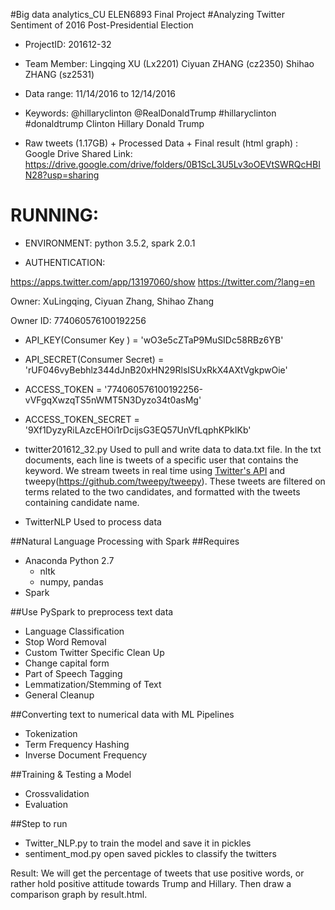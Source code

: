 #Big data analytics_CU ELEN6893 Final Project
#Analyzing Twitter Sentiment of 2016 Post-Presidential Election

* ProjectID: 
			201612-32
* Team Member:
			Lingqing XU        (Lx2201)
			Ciyuan ZHANG   (cz2350)
			Shihao ZHANG   (sz2531)

* Data range: 
			11/14/2016 to 12/14/2016
* Keywords: 
		@hillaryclinton 
		@RealDonaldTrump
		#hillaryclinton 
		#donaldtrump 
		Clinton 
		Hillary 
		Donald 
		Trump

* Raw tweets (1.17GB) + Processed Data + Final result (html graph) :
Google Drive Shared Link:
https://drive.google.com/drive/folders/0B1ScL3U5Lv3oOEVtSWRQcHBIN28?usp=sharing
                
# RUNNING:

* ENVIRONMENT: 
		python 3.5.2, spark 2.0.1

* AUTHENTICATION:

https://apps.twitter.com/app/13197060/show
https://twitter.com/?lang=en

Owner: XuLingqing, Ciyuan Zhang, Shihao Zhang

Owner ID: 774060576100192256

* API_KEY(Consumer Key ) = 'wO3e5cZTaP9MuSIDc58RBz6YB'
* API_SECRET(Consumer Secret) = 'rUF046vyBebhlz344dJnB20xHN29RlsISUxRkX4AXtVgkpwOie'
* ACCESS_TOKEN = '774060576100192256-vVFgqXwzqTS5nWMT5N3Dyzo34t0asMg'
* ACCESS_TOKEN_SECRET = '9Xf1DyzyRiLAzcEHOi1rDcijsG3EQ57UnVfLqphKPkIKb'

* twitter201612_32.py
	Used to pull and write data to data.txt file. In the txt documents, each line is tweets of a specific user that contains the keyword. We stream tweets in real time using [Twitter's API](https://dev.twitter.com/streaming/public) and tweepy(https://github.com/tweepy/tweepy). These tweets are filtered on terms related to the two candidates, and formatted with the tweets containing candidate name. 

* TwitterNLP
	Used to process data

##Natural Language Processing with Spark
##Requires
* Anaconda Python 2.7
  * nltk
  * numpy, pandas
* Spark

##Use PySpark to preprocess text data
* Language Classification
* Stop Word Removal
* Custom Twitter Specific Clean Up
* Change capital form
* Part of Speech Tagging
* Lemmatization/Stemming of Text
* General Cleanup

##Converting text to numerical data with ML Pipelines
* Tokenization
* Term Frequency Hashing
* Inverse Document Frequency

##Training & Testing a Model
* Crossvalidation
* Evaluation

##Step to run
* Twitter_NLP.py to train the model and save it in pickles
* sentiment_mod.py open saved pickles to classify the twitters

Result: 
We will get the percentage of tweets that use positive words, or rather hold positive attitude towards Trump and Hillary. 
Then draw a comparison graph by result.html.


 

